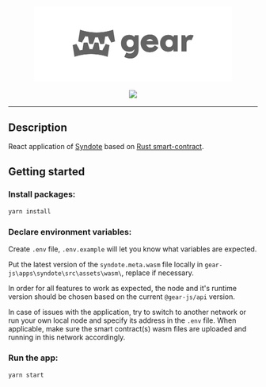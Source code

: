 <p align="center">
  <a href="https://gear-tech.io">
    <img src="https://github.com/gear-tech/gear/blob/master/images/logo-grey.png" width="400" alt="GEAR">
  </a>
</p>
<p align=center>
    <a href="https://github.com/gear-tech/gear-js/blob/master/LICENSE"><img src="https://img.shields.io/badge/License-GPL%203.0-success"></a>
</p>
<hr>

## Description

React application of [Syndote](https://wiki.gear-tech.io/docs/examples/Gaming/monopoly) based on [Rust smart-contract](https://github.com/gear-foundation/dapps/tree/master/contracts/syndote).

## Getting started

### Install packages:

```sh
yarn install
```

### Declare environment variables:

Create `.env` file, `.env.example` will let you know what variables are expected.

Put the latest version of the `syndote.meta.wasm` file locally in `gear-js\apps\syndote\src\assets\wasm\`, replace if necessary.

In order for all features to work as expected, the node and it's runtime version should be chosen based on the current `@gear-js/api` version.

In case of issues with the application, try to switch to another network or run your own local node and specify its address in the `.env` file. When applicable, make sure the smart contract(s) wasm files are uploaded and running in this network accordingly.

### Run the app:

```sh
yarn start
```
